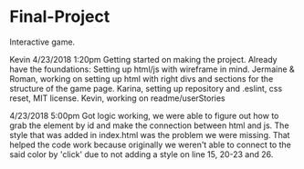 # Final-Project

Interactive game.

Kevin 
4/23/2018 1:20pm 
Getting started on making the project. 
Already have the foundations: Setting up html/js with wireframe in mind. 
Jermaine & Roman, working on setting up html with right divs and sections for the structure of the game page. 
Karina, setting up repository and .eslint, css reset, MIT license. 
Kevin, working on readme/userStories

4/23/2018 5:00pm 
Got logic working, we were able to figure out how to grab the element by id and make the connection between html and js. The style that was added in index.html was the problem we were missing. That helped the code work because originally we weren't able to connect to the said color by 'click' due to not adding a style on line 15, 20-23 and 26. 